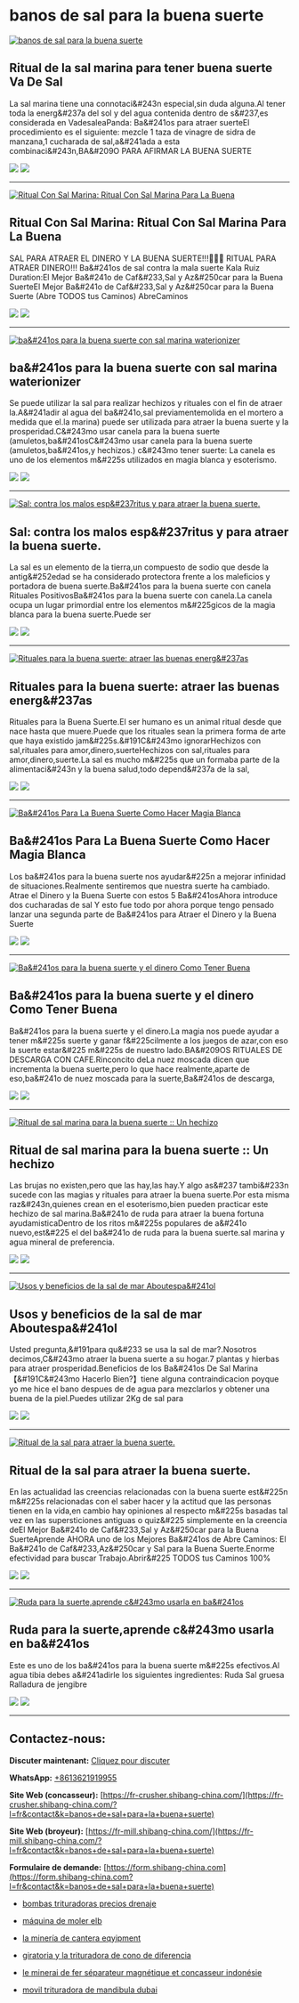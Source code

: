 # banos de sal para la buena suerte

<a href="https://swt.shibang-china.com/?l=fr&img&k=banos+de+sal+para+la+buena+suerte" target="_blank">![banos de sal para la buena suerte](http://static.shibang-china.com/all-800x300/238.jpg)</a>

## Ritual de la sal marina para tener buena suerte Va De Sal
La sal marina tiene una connotaci&#243n especial,sin duda alguna.Al tener toda la energ&#237a del sol y del agua contenida dentro de s&#237,es considerada en VadesaleaPanda: Ba&#241os para atraer suerteEl procedimiento es el siguiente: mezcle 1 taza de vinagre de sidra de manzana,1 cucharada de sal,a&#241ada a esta combinaci&#243n,BA&#209O PARA AFIRMAR LA BUENA SUERTE


<a href="https://whatsapp.shibangsoft.com/WhatsApp.php" target="_blank" title="WhatsApp">![](http://static.shibang-china.com/icon/whatsapp.png)</a> <a href="https://swt.shibang-china.com/?l=fr&icon&k=banos+de+sal+para+la+buena+suerte" target="_blank">![](http://static.shibang-china.com/icon/chat-fr.png)</a>

---

<a href="https://swt.shibang-china.com/?l=fr&img&k=banos+de+sal+para+la+buena+suerte" target="_blank">![Ritual Con Sal Marina: Ritual Con Sal Marina Para La Buena](http://static.shibang-china.com/all-800x300/1429.jpg)</a>

## Ritual Con Sal Marina: Ritual Con Sal Marina Para La Buena
SAL PARA ATRAER EL DINERO Y LA BUENA SUERTE!!!💎💎💎 RITUAL PARA ATRAER DINERO!!! Ba&#241os de sal contra la mala suerte Kala Ruiz Duration:El Mejor Ba&#241o de Caf&#233,Sal y Az&#250car para la Buena SuerteEl Mejor Ba&#241o de Caf&#233,Sal y Az&#250car para la Buena Suerte (Abre TODOS tus Caminos) AbreCaminos


<a href="https://whatsapp.shibangsoft.com/WhatsApp.php" target="_blank" title="WhatsApp">![](http://static.shibang-china.com/icon/whatsapp.png)</a> <a href="https://swt.shibang-china.com/?l=fr&icon&k=banos+de+sal+para+la+buena+suerte" target="_blank">![](http://static.shibang-china.com/icon/chat-fr.png)</a>

---

<a href="https://swt.shibang-china.com/?l=fr&img&k=banos+de+sal+para+la+buena+suerte" target="_blank">![ba&#241os para la buena suerte con sal marina waterionizer](http://static.shibang-china.com/all-800x300/1253.jpg)</a>

## ba&#241os para la buena suerte con sal marina waterionizer
Se puede utilizar la sal para realizar hechizos y rituales con el fin de atraer la.A&#241adir al agua del ba&#241o,sal previamentemolida en el mortero a medida que el.la marina) puede ser utilizada para atraer la buena suerte y la prosperidad.C&#243mo usar canela para la buena suerte (amuletos,ba&#241osC&#243mo usar canela para la buena suerte (amuletos,ba&#241os,y hechizos.) c&#243mo tener suerte: La canela es uno de los elementos m&#225s utilizados en magia blanca y esoterismo.


<a href="https://whatsapp.shibangsoft.com/WhatsApp.php" target="_blank" title="WhatsApp">![](http://static.shibang-china.com/icon/whatsapp.png)</a> <a href="https://swt.shibang-china.com/?l=fr&icon&k=banos+de+sal+para+la+buena+suerte" target="_blank">![](http://static.shibang-china.com/icon/chat-fr.png)</a>

---

<a href="https://swt.shibang-china.com/?l=fr&img&k=banos+de+sal+para+la+buena+suerte" target="_blank">![Sal: contra los malos esp&#237ritus y para atraer la buena suerte.](http://static.shibang-china.com/all-800x300/726.jpg)</a>

## Sal: contra los malos esp&#237ritus y para atraer la buena suerte.
La sal es un elemento de la tierra,un compuesto de sodio que desde la antig&#252edad se ha considerado protectora frente a los maleficios y portadora de buena suerte.Ba&#241os para la buena suerte con canela Rituales PositivosBa&#241os para la buena suerte con canela.La canela ocupa un lugar primordial entre los elementos m&#225gicos de la magia blanca para la buena suerte.Puede ser


<a href="https://whatsapp.shibangsoft.com/WhatsApp.php" target="_blank" title="WhatsApp">![](http://static.shibang-china.com/icon/whatsapp.png)</a> <a href="https://swt.shibang-china.com/?l=fr&icon&k=banos+de+sal+para+la+buena+suerte" target="_blank">![](http://static.shibang-china.com/icon/chat-fr.png)</a>

---

<a href="https://swt.shibang-china.com/?l=fr&img&k=banos+de+sal+para+la+buena+suerte" target="_blank">![Rituales para la buena suerte: atraer las buenas energ&#237as](http://static.shibang-china.com/all-800x300/44.jpg)</a>

## Rituales para la buena suerte: atraer las buenas energ&#237as
Rituales para la Buena Suerte.El ser humano es un animal ritual desde que nace hasta que muere.Puede que los rituales sean la primera forma de arte que haya existido jam&#225s.&#191C&#243mo ignorarHechizos con sal,rituales para amor,dinero,suerteHechizos con sal,rituales para amor,dinero,suerte.La sal es mucho m&#225s que un formaba parte de la alimentaci&#243n y la buena salud,todo depend&#237a de la sal,


<a href="https://whatsapp.shibangsoft.com/WhatsApp.php" target="_blank" title="WhatsApp">![](http://static.shibang-china.com/icon/whatsapp.png)</a> <a href="https://swt.shibang-china.com/?l=fr&icon&k=banos+de+sal+para+la+buena+suerte" target="_blank">![](http://static.shibang-china.com/icon/chat-fr.png)</a>

---

<a href="https://swt.shibang-china.com/?l=fr&img&k=banos+de+sal+para+la+buena+suerte" target="_blank">![Ba&#241os Para La Buena Suerte Como Hacer Magia Blanca](http://static.shibang-china.com/all-800x300/954.jpg)</a>

## Ba&#241os Para La Buena Suerte Como Hacer Magia Blanca
Los ba&#241os para la buena suerte nos ayudar&#225n a mejorar infinidad de situaciones.Realmente sentiremos que nuestra suerte ha cambiado.️ Atrae el Dinero y la Buena Suerte con estos 5 Ba&#241osAhora introduce dos cucharadas de sal Y esto fue todo por ahora porque tengo pensado lanzar una segunda parte de Ba&#241os para Atraer el Dinero y la Buena Suerte


<a href="https://whatsapp.shibangsoft.com/WhatsApp.php" target="_blank" title="WhatsApp">![](http://static.shibang-china.com/icon/whatsapp.png)</a> <a href="https://swt.shibang-china.com/?l=fr&icon&k=banos+de+sal+para+la+buena+suerte" target="_blank">![](http://static.shibang-china.com/icon/chat-fr.png)</a>

---

<a href="https://swt.shibang-china.com/?l=fr&img&k=banos+de+sal+para+la+buena+suerte" target="_blank">![Ba&#241os para la buena suerte y el dinero Como Tener Buena](http://static.shibang-china.com/all-800x300/872.jpg)</a>

## Ba&#241os para la buena suerte y el dinero Como Tener Buena
Ba&#241os para la buena suerte y el dinero.La magia nos puede ayudar a tener m&#225s suerte y ganar f&#225cilmente a los juegos de azar,con eso la suerte estar&#225 m&#225s de nuestro lado.BA&#209OS RITUALES DE DESCARGA CON CAFE.Rinconcito deLa nuez moscada dicen que incrementa la buena suerte,pero lo que hace realmente,aparte de eso,ba&#241o de nuez moscada para la suerte,Ba&#241os de descarga,


<a href="https://whatsapp.shibangsoft.com/WhatsApp.php" target="_blank" title="WhatsApp">![](http://static.shibang-china.com/icon/whatsapp.png)</a> <a href="https://swt.shibang-china.com/?l=fr&icon&k=banos+de+sal+para+la+buena+suerte" target="_blank">![](http://static.shibang-china.com/icon/chat-fr.png)</a>

---

<a href="https://swt.shibang-china.com/?l=fr&img&k=banos+de+sal+para+la+buena+suerte" target="_blank">![Ritual de sal marina para la buena suerte :: Un hechizo](http://static.shibang-china.com/all-800x300/1433.jpg)</a>

## Ritual de sal marina para la buena suerte :: Un hechizo
Las brujas no existen,pero que las hay,las hay.Y algo as&#237 tambi&#233n sucede con las magias y rituales para atraer la buena suerte.Por esta misma raz&#243n,quienes crean en el esoterismo,bien pueden practicar este hechizo de sal marina.Ba&#241o de ruda para atraer la buena fortuna ayudamisticaDentro de los ritos m&#225s populares de a&#241o nuevo,est&#225 el del ba&#241o de ruda para la buena suerte.sal marina y agua mineral de preferencia.


<a href="https://whatsapp.shibangsoft.com/WhatsApp.php" target="_blank" title="WhatsApp">![](http://static.shibang-china.com/icon/whatsapp.png)</a> <a href="https://swt.shibang-china.com/?l=fr&icon&k=banos+de+sal+para+la+buena+suerte" target="_blank">![](http://static.shibang-china.com/icon/chat-fr.png)</a>

---

<a href="https://swt.shibang-china.com/?l=fr&img&k=banos+de+sal+para+la+buena+suerte" target="_blank">![Usos y beneficios de la sal de mar Aboutespa&#241ol](http://static.shibang-china.com/all-800x300/524.jpg)</a>

## Usos y beneficios de la sal de mar Aboutespa&#241ol
Usted pregunta,&#191para qu&#233 se usa la sal de mar?.Nosotros decimos,C&#243mo atraer la buena suerte a su hogar.7 plantas y hierbas para atraer prosperidad.Beneficios de los Ba&#241os De Sal Marina【&#191C&#243mo Hacerlo Bien?】tiene alguna contraindicacion poyque yo me hice el bano despues de de agua para mezclarlos y obtener una buena de la piel.Puedes utilizar 2Kg de sal para


<a href="https://whatsapp.shibangsoft.com/WhatsApp.php" target="_blank" title="WhatsApp">![](http://static.shibang-china.com/icon/whatsapp.png)</a> <a href="https://swt.shibang-china.com/?l=fr&icon&k=banos+de+sal+para+la+buena+suerte" target="_blank">![](http://static.shibang-china.com/icon/chat-fr.png)</a>

---

<a href="https://swt.shibang-china.com/?l=fr&img&k=banos+de+sal+para+la+buena+suerte" target="_blank">![Ritual de la sal para atraer la buena suerte.](http://static.shibang-china.com/all-800x300/375.jpg)</a>

## Ritual de la sal para atraer la buena suerte.
En las actualidad las creencias relacionadas con la buena suerte est&#225n m&#225s relacionadas con el saber hacer y la actitud que las personas tienen en la vida,en cambio hay opiniones al respecto m&#225s basadas tal vez en las supersticiones antiguas o quiz&#225 simplemente en la creencia deEl Mejor Ba&#241o de Caf&#233,Sal y Az&#250car para la Buena SuerteAprende AHORA uno de los Mejores Ba&#241os de Abre Caminos: El Ba&#241o de Caf&#233,Az&#250car y Sal para la Buena Suerte.Enorme efectividad para buscar Trabajo.Abrir&#225 TODOS tus Caminos 100%


<a href="https://whatsapp.shibangsoft.com/WhatsApp.php" target="_blank" title="WhatsApp">![](http://static.shibang-china.com/icon/whatsapp.png)</a> <a href="https://swt.shibang-china.com/?l=fr&icon&k=banos+de+sal+para+la+buena+suerte" target="_blank">![](http://static.shibang-china.com/icon/chat-fr.png)</a>

---

<a href="https://swt.shibang-china.com/?l=fr&img&k=banos+de+sal+para+la+buena+suerte" target="_blank">![Ruda para la suerte,aprende c&#243mo usarla en ba&#241os](http://static.shibang-china.com/all-800x300/1337.jpg)</a>

## Ruda para la suerte,aprende c&#243mo usarla en ba&#241os
Este es uno de los ba&#241os para la buena suerte m&#225s efectivos.Al agua tibia debes a&#241adirle los siguientes ingredientes: Ruda Sal gruesa Ralladura de jengibre

<a href="https://whatsapp.shibangsoft.com/WhatsApp.php" target="_blank" title="WhatsApp">![](http://static.shibang-china.com/icon/whatsapp.png)</a> <a href="https://swt.shibang-china.com/?l=fr&icon&k=banos+de+sal+para+la+buena+suerte" target="_blank">![](http://static.shibang-china.com/icon/chat-fr.png)</a>

---
## Contactez-nous:

**Discuter maintenant:** [Cliquez pour discuter](https://swt.shibang-china.com?l=fr&contact&k=banos+de+sal+para+la+buena+suerte)

**WhatsApp:**  [+8613621919955](https://whatsapp.shibangsoft.com/WhatsApp.php)

**Site Web (concasseur):** [https://fr-crusher.shibang-china.com/](https://fr-crusher.shibang-china.com/?l=fr&contact&k=banos+de+sal+para+la+buena+suerte)

**Site Web (broyeur):** [https://fr-mill.shibang-china.com/](https://fr-mill.shibang-china.com/?l=fr&contact&k=banos+de+sal+para+la+buena+suerte)

**Formulaire de demande:** [https://form.shibang-china.com](https://form.shibang-china.com?l=fr&contact&k=banos+de+sal+para+la+buena+suerte)

* [bombas trituradoras precios drenaje](../63/bombas%20trituradoras%20precios%20drenaje.md)

* [máquina de moler elb](../63/m%C3%A1quina%20de%20moler%20elb.md)

* [la minería de cantera eqyipment](../62/la%20miner%C3%ADa%20de%20cantera%20eqyipment.md)

* [giratoria y la trituradora de cono de diferencia](../62/giratoria%20y%20la%20trituradora%20de%20cono%20de%20diferencia.md)

* [le minerai de fer séparateur magnétique et concasseur indonésie](../62/le%20minerai%20de%20fer%20s%C3%A9parateur%20magn%C3%A9tique%20et%20concasseur%20indon%C3%A9sie.md)

* [movil trituradora de mandibula dubai](../63/movil%20trituradora%20de%20mandibula%20dubai.md)